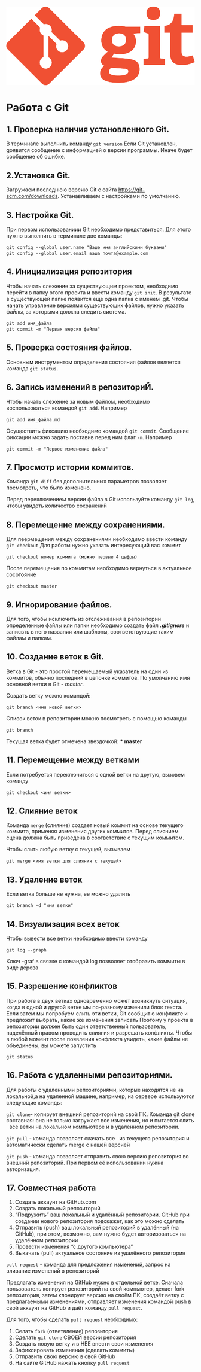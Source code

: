 ![logo](Git-Logo-1788C.png)
# Работа с Git

## 1. Проверка наличия установленного Git.
В терминале выполнить команду `git version`
Если Git установлен, gоявится сообщение с информацией о версии программы.
Иначе будет сообщение об ошибке.

## 2.Установка Git.
Загружаем последнюю версию Git с сайта https://git-scm.com/downloads. Устанавливаем с настройками по умолчанию.

## 3. Настройка Git.
При первом использованиии Git необходимо представиться.
Для этого нужно выполнить в терминале две команды:
```
git config --global user.name "Ваше имя английскими буквами"
git config --global user.email ваша почта@example.com
```
## 4. Инициализация репозитория

Чтобы начать слежение за существующим проектом, необходимо перейти в папку этого проекта и ввести команду `git init`. В результате в существующей папке появится еще одна папка с именем .git. Чтобы начать управление версиями существующих файлов, нужно указать файлы, за которыми должна следить система.
```
git add имя_файла
git commit -m "Первая версия файла"
```

## 5. Проверка состояния файлов.

Основным инструментом определения состояния файлов является команда
`git status`.

## 6. Запись изменений в репозиториЙ.

Чтобы начать слежение за новым файлом, необходимо воспользоваться командой `git add`. Например 
```
git add имя_файла.md
```
Осуществить фиксацию необходимо командой `git commit`. Сообщение фиксации можно задать поставив перед ним флаг `-m`. Например
```
git commit -m "Первое изменение файла"
```

## 7. Просмотр истории коммитов.

Команда `git diff` без дополнительных параметров позволяет посмотреть, что было изменено.

Перед переключением версии файла в Git
используйте команду `git log`, чтобы увидеть
количество сохранений

## 8. Перемещение между сохранениями.

Для пеермещения между сохранениями необходимо ввести команду `git checkout`
Для работы нужно указать интересующий вас коммит
```
git checkout номер коммита (можно первые 4 цыфры)
```
После перемещения по коммитам необходимо вернуться в актуальное сосотояние

```
git checkout master
```

## 9. Игнорирование файлов.

Для  того, чтобы исключить из отслеживания в репозитории определенные файлы или папки необходимо создать файл ***.gitignore*** и записвть в него названия или шаблоны, соответствующие таким файлам и папкам.

## 10. Создание веток в Git.

Ветка в Git - это простой перемещаемый указатель на один из коммитов, обычно последний в цепочке коммитов.
По умолчанию имя основной ветки в Git - *master*.

Создать ветку можно командой:
```
git branch <имя новой ветки>
```
Cписок веток в репозитории можно посмотреть с помощью команды 

```
git branch
```

Текущая ветка будет отмечена звездочкой: **\* master**

## 11. Перемещение между ветками

Если потребуется переключиться с одной ветки
на другую, вызовем команду
```
git checkout <имя ветки>
```
## 12. Слияние веток

Команда `merge` (слияние) создает новый коммит на основе текущего коммита, применяя изменения других коммитов. Перед слиянием сцена должна быть приведена в соответствие с текущим коммитом.

Чтобы слить любую ветку с текущей, вызываем
```
git merge <имя ветки для слияния с текущей>
```
## 13. Удаление веток

Если ветка больше не нужна, ее можно удалить

```
git branch -d "имя ветки"
```

## 14. Визуализация всех веток

Чтобы вывести все ветки необходимо ввести команду
```
git log --graph
```

Ключ -graf в связке с командой log позволяет отобразить коммиты в виде дерева

## 15. Разрешение конфликтов

При работе в двух ветках одновременно может
возникнуть ситуация, когда в одной и другой
ветке мы по-разному изменили блок текста.
Если затем мы попробуем слить эти ветки, Git
сообщит о конфликте и предложит выбрать,
какие же изменения записать
Поэтому у проекта в репозитории должен быть один
ответственный пользователь, наделённый правом проводить
слияния и разрешать конфликты.
Чтобы в любой момент после появления конфликта увидеть, какие файлы не объединены, вы можете запустить 
```
git status
```
## 16. Работа с удаленными репозиториями.

Для работы с удаленными репозиториями, которые находятся не на локальной,а на удаленной машине, например, на сервере используются следующие команды:

`git clone`- копирует внешний репозиторий на свой ПК.
Команда git clone составная: она не только
загружает все изменения, но и пытается слить  
все ветки на локальном компьютере и в
удаленном репозитории.

`git pull` - команда позволяет скачать все  
из текущего репозитория и автоматически
сделать merge с нашей версией

`git push` - команда позволяет отправить свою версию репозитория во внешний репозиторий. При первом её использовании нужна авторизация.

## 17. Совместная работа 

1. Создать аккаунт на GitHub.com
2. Создать локальный репозиторий
3. “Подружить” ваш локальный и удалённый репозитории. 
GitHub при создании нового репозитория подскажет, как это можно сделать
4. Отправить (push) ваш локальный репозиторий в удалённый (на GitHub), при этом, возможно, вам нужно будет авторизоваться на удалённом репозитории
5. Провести изменения “с другого компьютера”
6. Выкачать (pull) актуальное состояние из удалённого репозитория

`pull request` - команда для предложения изменений, запрос на вливание изменений в репозиторий

Предлагать изменения на GitHub нужно в отдельной ветке. Сначала
пользователь копирует репозиторий на свой компьютер, делает fork репозитория, затем
клонирует версию на своём ПК, создаёт ветку с предлагаемыми изменениями, отправляет
изменения командой push в свой аккаунт на GitHub и даёт команду `pull request`.

Для того, чтобы сделать `pull request` необходимо:

1. Cелать `fork` (ответвление) репозитория
2. Сделать `git clone` СВОЕЙ версии репозитория 
3. Создать новую ветку и в НЕЕ внести свои изменения
4. Зафиксировать изменения (сделать коммиты)
5. Отправить свою версию в свой GitHub
6. На сайте GitHub нажать кнопку `pull request`

